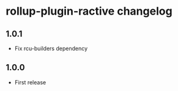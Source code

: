 # rollup-plugin-ractive changelog

## 1.0.1

* Fix rcu-builders dependency

## 1.0.0

* First release

